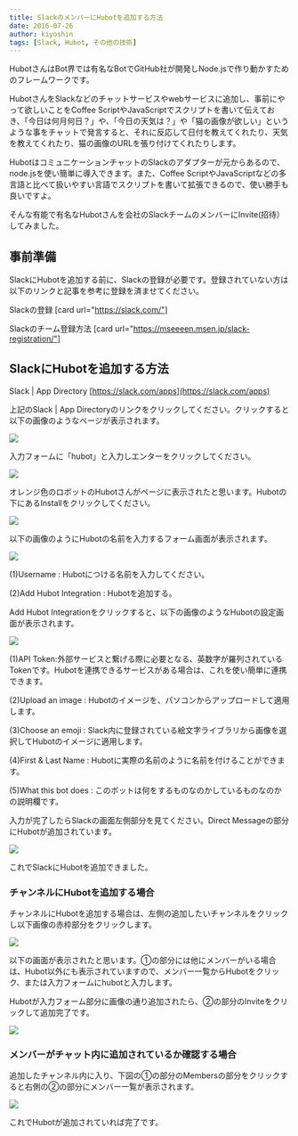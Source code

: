 ```yaml
---
title: SlackのメンバーにHubotを追加する方法
date: 2016-07-26
author: kiyoshin
tags: [Slack, Hubot, その他の技術]
---
```


HubotさんはBot界では有名なBotでGitHub社が開発しNode.jsで作り動かすためのフレームワークです。

HubotさんをSlackなどのチャットサービスやwebサービスに追加し、事前にやって欲しいことをCoffee ScriptやJavaScriptでスクリプトを書いて伝えておき、「今日は何月何日？」や、「今日の天気は？」や「猫の画像が欲しい」というような事をチャットで発言すると、それに反応して日付を教えてくれたり、天気を教えてくれたり、猫の画像のURLを張り付けてくれたりします。

HubotはコミュニケーションチャットのSlackのアダプターが元からあるので、node.jsを使い簡単に導入できます。また、Coffee ScriptやJavaScriptなどの多言語と比べて扱いやすい言語でスクリプトを書いて拡張できるので、使い勝手も良いですよ。

そんな有能で有名なHubotさんを会社のSlackチームのメンバーにInvite(招待）してみました。

## 事前準備
SlackにHubotを追加する前に、Slackの登録が必要です。登録されていない方は以下のリンクと記事を参考に登録を済ませてください。

Slackの登録
[card url="https://slack.com/"]

Slackのチーム登録方法
[card url="https://mseeeen.msen.jp/slack-registration/"]

## SlackにHubotを追加する方法
Slack | App Directory
[https://slack.com/apps](https://slack.com/apps)

上記のSlack | App Directoryのリンクをクリックしてください。クリックすると以下の画像のようなページが表示されます。

![](images/add-slack-to-hubot-1.png)

入力フォームに「hubot」と入力しエンターをクリックしてください。

![](images/add-slack-to-hubot-2.png)

オレンジ色のロボットのHubotさんがページに表示されたと思います。Hubotの下にあるInstallをクリックしてください。

![](images/add-slack-to-hubot-3.png)

以下の画像のようにHubotの名前を入力するフォーム画面が表示されます。

![](images/add-slack-to-hubot-4.png)

(1)Username : Hubotにつける名前を入力してください。

(2)Add Hubot Integration : Hubotを追加する。

Add Hubot Integrationをクリックすると、以下の画像のようなHubotの設定画面が表示されます。

![](images/add-slack-to-hubot-5.png)

(1)API Token:外部サービスと繋げる際に必要となる、英数字が羅列されているTokenです。Hubotを連携できるサービスがある場合は、これを使い簡単に連携できます。

(2)Upload an image : Hubotのイメージを、パソコンからアップロードして適用します。

(3)Choose an emoji : Slack内に登録されている絵文字ライブラリから画像を選択してHubotのイメージに適用します。

(4)First & Last Name : Hubotに実際の名前のように名前を付けることができます。

(5)What this bot does : このボットは何をするものなのかしているものなのかの説明欄です。

入力が完了したらSlackの画面左側部分を見てください。Direct Messageの部分にHubotが追加されています。

![](images/add-slack-to-hubot-6.png)

これでSlackにHubotを追加できました。

### チャンネルにHubotを追加する場合
チャンネルにHubotを追加する場合は、左側の追加したいチャンネルをクリックし以下画像の赤枠部分をクリックします。

![](images/add-slack-to-hubot-7.png)

以下の画面が表示されたと思います。①の部分には他にメンバーがいる場合は、Hubot以外にも表示されていますので、メンバー一覧からHubotをクリック、または入力フォームにhubotと入力します。

Hubotが入力フォーム部分に画像の通り追加されたら、②の部分のInviteをクリックして追加完了です。

![](images/add-slack-to-hubot-8.png)

### メンバーがチャット内に追加されているか確認する場合
追加したチャンネル内に入り、下図の①の部分のMembersの部分をクリックすると右側の②の部分にメンバー一覧が表示されます。

![](images/add-slack-to-hubot-9.png)

これでHubotが追加されていれば完了です。